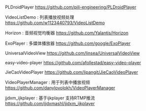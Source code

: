 PLDroidPlayer
https://github.com/pili-engineering/PLDroidPlayer

VideoListDemo : 列表播放视频处理
https://github.com/w1123440793/VideoListDemo

Horizon : 音频视觉均衡器
https://github.com/Yalantis/Horizon

ExoPlayer : 多媒体播放器
https://github.com/google/ExoPlayer

UniversalVideoView
https://github.com/linsea/UniversalVideoView

easy-video-player
https://github.com/afollestad/easy-video-player

JieCaoVideoPlayer
https://github.com/lipangit/JieCaoVideoPlayer

VideoPlayerManager : 用于列表中播放视频
https://github.com/danylovolokh/VideoPlayerManager

jjdxm_ijkplayer : 基于ijkplayer 支持RTMP推流
https://github.com/jjdxmashl/jjdxm_ijkplayer
